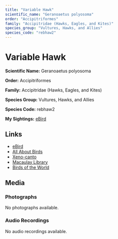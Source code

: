 ```yaml
---
title: "Variable Hawk"
scientific_name: "Geranoaetus polyosoma"
order: "Accipitriformes"
family: "Accipitridae (Hawks, Eagles, and Kites)"
species_group: "Vultures, Hawks, and Allies"
species_code: "rebhaw2"
---
```


# Variable Hawk

**Scientific Name:** Geranoaetus polyosoma

**Order:** Accipitriformes

**Family:** Accipitridae (Hawks, Eagles, and Kites)

**Species Group:** Vultures, Hawks, and Allies

**Species Code:** rebhaw2

**My Sightings:** [eBird](https://ebird.org/lifelist?r=world&time=life&spp=rebhaw2)

## Links
* [eBird](https://ebird.org/species/rebhaw2) 
* [All About Birds](https://www.allaboutbirds.org/guide/rebhaw2) 
* [Xeno-canto](https://www.xeno-canto.org/species/geranoaetus-polyosoma) 
* [Macaulay Library](https://search.macaulaylibrary.org/catalog?taxonCode=rebhaw2&sort=rating_rank_desc)
* [Birds of the World](https://birdsoftheworld.org/bow/species/rebhaw2)

## Media
### Photographs
No photographs available.

### Audio Recordings
No audio recordings available.
